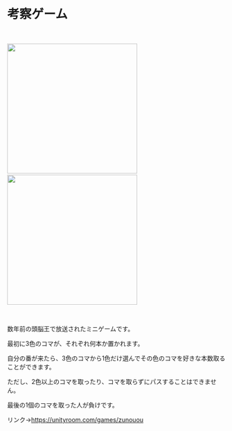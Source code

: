 # 考察ゲーム

<br>
<p>
  <img height = "300" src = "https://object-storage.tyo1.conoha.io/v1/nc_df3bdbc45bc04950b558834f5728517a/unityroom_production/icon/18323/icon_20201214_101851.jpeg">
  &emsp;&emsp;
  <img height = "300" src = "https://object-storage.tyo1.conoha.io/v1/nc_df3bdbc45bc04950b558834f5728517a/unityroom_production/image/11836/D71445BE-1C6D-4509-A306-9D0F39243D16.png">
</p>
<br>

<p>数年前の頭脳王で放送されたミニゲームです。</p>

<p>最初に3色のコマが、それぞれ何本か置かれます。</p>

<p>自分の番が来たら、3色のコマから1色だけ選んでその色のコマを好きな本数取ることができます。</p>

<p>ただし、2色以上のコマを取ったり、コマを取らずにパスすることはできません。</p>

<p>最後の1個のコマを取った人が負けです。</p>

<p>リンク→<a href = "https://unityroom.com/games/zunouou">https://unityroom.com/games/zunouou</a></p>
